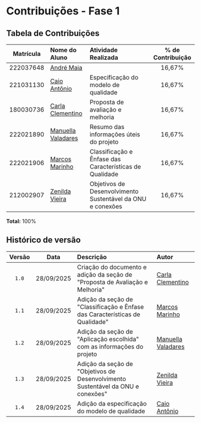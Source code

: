 # Contribuições - Fase 1

## Tabela de Contribuições

| Matrícula | Nome do Aluno                                          | Atividade Realizada                                        | % de Contribuição |
| :-------: | :----------------------------------------------------- | :--------------------------------------------------------- | :---------------: |
| 222037648 | [André Maia](http://github.com/andre-maia51)           |                                                            |      16,67%       |
| 221031130 | [Caio Antônio](https://github.com/Caio-Antonio)         | Especificação do modelo de qualidade                       |      16,67%       |
| 180030736 | [Carla Clementino](https://github.com/ccarlaa)         | Proposta de avaliação e melhoria                           |      16,67%       |
| 222021890 | [Manuella Valadares](https://github.com/manuvaladares) | Resumo das informações úteis do projeto                    |      16,67%       |
| 222021906 | [Marcos Marinho](https://github.com/devMarcosVM)       | Classificação e Ênfase das Características de Qualidade    |      16,67%       |
| 212002907 | [Zenilda Vieira](https://github.com/ZenildaVieira)     | Objetivos de Desenvolvimento Sustentável da ONU e conexões |      16,67%       |


**Total:** 100%

## Histórico de versão

| Versão |    Data    | Descrição                                                                        | Autor                                                  |
| :----: | :--------: | :------------------------------------------------------------------------------- | :----------------------------------------------------- |
| `1.0`  | 28/09/2025 | Criação do documento e adição da seção de "Proposta de Avaliação e Melhoria"    | [Carla Clementino](https://github.com/ccarlaa)         |
| `1.1`  | 28/09/2025 | Adição da seção de "Classificação e Ênfase das Características de Qualidade"    | [Marcos Marinho](https://github.com/devMarcosVM)       |
| `1.2`  | 28/09/2025 | Adição da seção de "Aplicação escolhida" com as informações do projeto          | [Manuella Valadares](https://github.com/manuvaladares) |
| `1.3`  | 28/09/2025 | Adição da seção de "Objetivos de Desenvolvimento Sustentável da ONU e conexões" | [Zenilda Vieira](https://github.com/ZenildaVieira) |
| `1.4`  | 28/09/2025 | Adição da especificação do modelo de qualidade                                | [Caio Antônio](https://github.com/Caio-Antonio) |